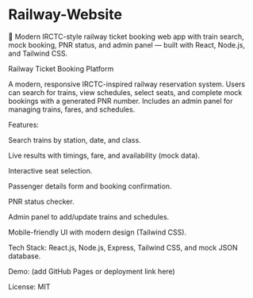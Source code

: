 # Railway-Website
🚄 Modern IRCTC-style railway ticket booking web app with train search, mock booking, PNR status, and admin panel — built with React, Node.js, and Tailwind CSS.

Railway Ticket Booking Platform

A modern, responsive IRCTC-inspired railway reservation system. Users can search for trains, view schedules, select seats, and complete mock bookings with a generated PNR number. Includes an admin panel for managing trains, fares, and schedules.

Features:

Search trains by station, date, and class.

Live results with timings, fare, and availability (mock data).

Interactive seat selection.

Passenger details form and booking confirmation.

PNR status checker.

Admin panel to add/update trains and schedules.

Mobile-friendly UI with modern design (Tailwind CSS).

Tech Stack: React.js, Node.js, Express, Tailwind CSS, and mock JSON database.

Demo: (add GitHub Pages or deployment link here)

License: MIT
